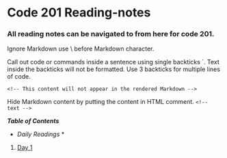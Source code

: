 # Code 201 Reading-notes

### All reading notes can be navigated to from here for code 201.

Ignore Markdown use \ before Markdown character.

Call out code or commands inside a sentence using single backticks `. Text inside the backticks will not be formatted. Use 3 backticks for multiple lines of code.

`<!-- This content will not appear in the rendered Markdown -->`

Hide Markdown content by putting the content in HTML comment. `<!-- text -->`

***Table of Contents***

* *Daily Readings* *

1.  <a href="https://github.com/scottie-l/reading-notes-301/blob/main/class-01.md">Day 1</a>

<!-- 15. <a href="https://github.com/scottie-l/Reading-notes-201/blob/main/class-15.md">Day 15</a> -->